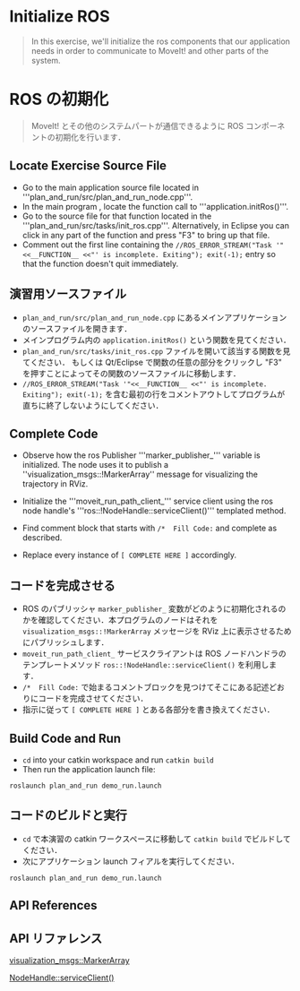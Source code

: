 # Initialize ROS
>In this exercise, we'll initialize the ros components that our application needs in order to communicate to MoveIt! and other parts of the system.

# ROS の初期化
> MoveIt! とその他のシステムパートが通信できるように ROS コンポーネントの初期化を行います．

## Locate Exercise Source File

  * Go to the main application source file located in '''plan_and_run/src/plan_and_run_node.cpp'''.
  * In the main program , locate the function call to '''application.initRos()'''.
  * Go to the source file for that function located in the '''plan_and_run/src/tasks/init_ros.cpp'''. Alternatively, in Eclipse you can click in any part of the function and press "F3" to bring up that file.
  * Comment out the first line containing the ```//ROS_ERROR_STREAM("Task '"<<__FUNCTION__ <<"' is incomplete. Exiting"); exit(-1);``` entry so that the function doesn't quit immediately.

## 演習用ソースファイル

  * `plan_and_run/src/plan_and_run_node.cpp` にあるメインアプリケーションのソースファイルを開きます．
  * メインプログラム内の `application.initRos()` という関数を見てください．
  * `plan_and_run/src/tasks/init_ros.cpp` ファイルを開いて該当する関数を見てください．
  もしくは Qt/Eclipse で関数の任意の部分をクリックし "F3" を押すことによってその関数のソースファイルに移動します．
  * `//ROS_ERROR_STREAM("Task '"<<__FUNCTION__ <<"' is incomplete. Exiting"); exit(-1);` を含む最初の行をコメントアウトしてプログラムが直ちに終了しないようにしてください．

## Complete Code

 * Observe how the ros Publisher '''marker_publisher_''' variable is initialized.  The node uses it to publish a ''visualization_msgs::!MarkerArray'' message for visualizing the trajectory in RViz.
 * Initialize the '''moveit_run_path_client_''' service client using the ros node handle's '''ros::!NodeHandle::serviceClient()''' templated method.

 * Find comment block that starts with ```/*  Fill Code:``` and complete as described.

 * Replace every instance of ```[ COMPLETE HERE ]``` accordingly.

## コードを完成させる

 * ROS のパブリッシャ `marker_publisher_` 変数がどのように初期化されるのかを確認してください．本プログラムのノードはそれを `visualization_msgs::!MarkerArray` メッセージを RViz 上に表示させるためにパブリッシュします．
 * `moveit_run_path_client_` サービスクライアントは ROS ノードハンドラのテンプレートメソッド `ros::!NodeHandle::serviceClient()` を利用します．
 * `/*  Fill Code:` で始まるコメントブロックを見つけてそこにある記述どおりにコードを完成させてください．
 * 指示に従って `[ COMPLETE HERE ]` とある各部分を書き換えてください．

## Build Code and Run

 * `cd` into your catkin workspace and run `catkin build`
 * Then run the application launch file:
```
roslaunch plan_and_run demo_run.launch
```

## コードのビルドと実行

 * `cd` で本演習の catkin ワークスペースに移動して `catkin build` でビルドしてください．
 * 次にアプリケーション launch フィアルを実行してください．
```
roslaunch plan_and_run demo_run.launch
```

## API References
## API リファレンス

[visualization_msgs::MarkerArray](http://docs.ros.org/api/visualization_msgs/html/msg/MarkerArray.html)

[NodeHandle::serviceClient()](http://docs.ros.org/indigo/api/roscpp/html/classros_1_1NodeHandle.html#aa3376eeca609c4985255cecfaadcbcc5)
